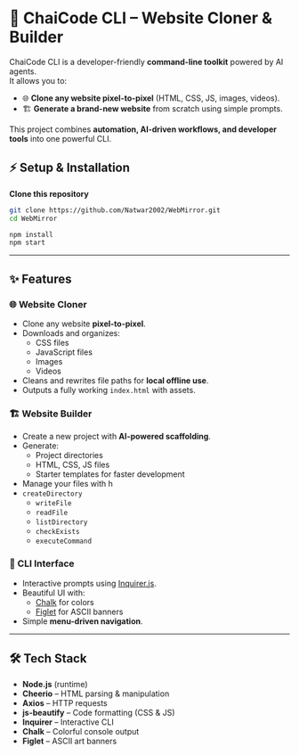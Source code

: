 # 🚀 ChaiCode CLI – Website Cloner & Builder

ChaiCode CLI is a developer-friendly **command-line toolkit** powered by AI agents.  
It allows you to:

- 🌐 **Clone any website pixel-to-pixel** (HTML, CSS, JS, images, videos).  
- 🏗️ **Generate a brand-new website** from scratch using simple prompts.  

This project combines **automation, AI-driven workflows, and developer tools** into one powerful CLI.

## ⚡ Setup & Installation

**Clone this repository**
   ```bash
   git clone https://github.com/Natwar2002/WebMirror.git
   cd WebMirror
   
   npm install
   npm start
   ```

---

## ✨ Features

### 🌐 Website Cloner
- Clone any website **pixel-to-pixel**.  
- Downloads and organizes:
  - CSS files  
  - JavaScript files  
  - Images  
  - Videos  
- Cleans and rewrites file paths for **local offline use**.  
- Outputs a fully working `index.html` with assets.

### 🏗️ Website Builder
- Create a new project with **AI-powered scaffolding**.  
- Generate:
  - Project directories  
  - HTML, CSS, JS files  
  - Starter templates for faster development  
- Manage your files with h
- `createDirectory`
  - `writeFile`
  - `readFile`
  - `listDirectory`
  - `checkExists`
  - `executeCommand`

### 🎨 CLI Interface
- Interactive prompts using [Inquirer.js](https://www.npmjs.com/package/inquirer).  
- Beautiful UI with:
  - [Chalk](https://www.npmjs.com/package/chalk) for colors  
  - [Figlet](https://www.npmjs.com/package/figlet) for ASCII banners  
- Simple **menu-driven navigation**.  

---

## 🛠️ Tech Stack

- **Node.js** (runtime)  
- **Cheerio** – HTML parsing & manipulation  
- **Axios** – HTTP requests  
- **js-beautify** – Code formatting (CSS & JS)  
- **Inquirer** – Interactive CLI  
- **Chalk** – Colorful console output  
- **Figlet** – ASCII art banners  